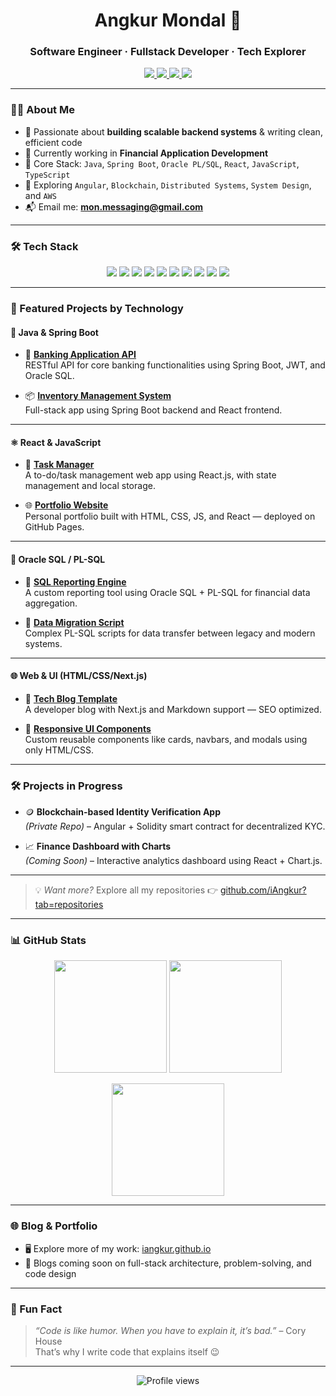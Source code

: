 <!-- 🎯 Personal Banner -->
<!--<p align="center">
  <img src="https://user-images.githubusercontent.com/67447840/226101508-1a4d9c30-900f-41d5-9d62-0dfb9ba09f02.png" alt="Angkur Mondal Banner" width="100%" />
</p>
-->
<h1 align="center">Angkur Mondal 👋</h1>
<h3 align="center">Software Engineer · Fullstack Developer · Tech Explorer</h3>

<p align="center">
  <a href="mailto:mon.messaging@gmail.com">
    <img src="https://img.shields.io/badge/Gmail-D14836?style=for-the-badge&logo=gmail&logoColor=white" />
  </a>
  <a href="https://github.com/iAngkur">
    <img src="https://img.shields.io/badge/GitHub-181717?style=for-the-badge&logo=github&logoColor=white" />
  </a>
  <a href="https://www.linkedin.com/in/angkur-mondal/">
    <img src="https://img.shields.io/badge/LinkedIn-0A66C2?style=for-the-badge&logo=linkedin&logoColor=white" />
  </a>
  <a href="https://iangkur.github.io/">
    <img src="https://img.shields.io/badge/Portfolio-121212?style=for-the-badge&logo=icloud&logoColor=white" />
  </a>
</p>

---

### 👨‍💻 About Me

- 🎯 Passionate about **building scalable backend systems** & writing clean, efficient code  
- 🏦 Currently working in **Financial Application Development**  
- 🧰 Core Stack: `Java`, `Spring Boot`, `Oracle PL/SQL`, `React`, `JavaScript`, `TypeScript`  
- 🌱 Exploring `Angular`, `Blockchain`, `Distributed Systems`, `System Design`, and `AWS`  
- 📬 Email me: **[mon.messaging@gmail.com](mailto:mon.messaging@gmail.com)**  

---

### 🛠️ Tech Stack

<p align="center">
  <img src="https://img.shields.io/badge/Java-ED8B00?style=for-the-badge&logo=java&logoColor=white" />
  <img src="https://img.shields.io/badge/SpringBoot-6DB33F?style=for-the-badge&logo=spring-boot&logoColor=white" />
  <img src="https://img.shields.io/badge/Oracle_PLSQL-F80000?style=for-the-badge&logo=oracle&logoColor=white" />
  <img src="https://img.shields.io/badge/C++-00599C?style=for-the-badge&logo=cplusplus&logoColor=white" />
  <img src="https://img.shields.io/badge/JavaScript-F7DF1E?style=for-the-badge&logo=javascript&logoColor=black" />
  <img src="https://img.shields.io/badge/TypeScript-3178C6?style=for-the-badge&logo=typescript&logoColor=white" />
  <img src="https://img.shields.io/badge/React-20232a?style=for-the-badge&logo=react&logoColor=61DAFB" />
  <img src="https://img.shields.io/badge/Next.js-000000?style=for-the-badge&logo=nextdotjs&logoColor=white" />
  <img src="https://img.shields.io/badge/HTML-E44D26?style=for-the-badge&logo=html5&logoColor=white" />
  <img src="https://img.shields.io/badge/CSS-1572B6?style=for-the-badge&logo=css3&logoColor=white" />
</p>

---

### 🚀 Featured Projects by Technology

#### 🧩 Java & Spring Boot

- 🔐 [**Banking Application API**](https://github.com/iAngkur/banking-app-backend)  
  RESTful API for core banking functionalities using Spring Boot, JWT, and Oracle SQL.

- 📦 [**Inventory Management System**](https://github.com/iAngkur/inventory-system-java)  
  Full-stack app using Spring Boot backend and React frontend.

---

#### ⚛️ React & JavaScript

- 📅 [**Task Manager**](https://github.com/iAngkur/task-manager-react)  
  A to-do/task management web app using React.js, with state management and local storage.

- 🌐 [**Portfolio Website**](https://github.com/iAngkur/portfolio-site)  
  Personal portfolio built with HTML, CSS, JS, and React — deployed on GitHub Pages.

---

#### 💾 Oracle SQL / PL-SQL

- 🧾 [**SQL Reporting Engine**](https://github.com/iAngkur/sql-reporting-tool)  
  A custom reporting tool using Oracle SQL + PL-SQL for financial data aggregation.

- 🔄 [**Data Migration Script**](https://github.com/iAngkur/plsql-data-migration)  
  Complex PL-SQL scripts for data transfer between legacy and modern systems.

---

#### 🌐 Web & UI (HTML/CSS/Next.js)

- 📰 [**Tech Blog Template**](https://github.com/iAngkur/tech-blog-nextjs)  
  A developer blog with Next.js and Markdown support — SEO optimized.

- 🎨 [**Responsive UI Components**](https://github.com/iAngkur/html-css-ui-kit)  
  Custom reusable components like cards, navbars, and modals using only HTML/CSS.

---

### 🛠️ Projects in Progress

- 🪙 **Blockchain-based Identity Verification App**  
  *(Private Repo)* – Angular + Solidity smart contract for decentralized KYC.

- 📈 **Finance Dashboard with Charts**  
  *(Coming Soon)* – Interactive analytics dashboard using React + Chart.js.

---

> 💡 *Want more?* Explore all my repositories 👉 [github.com/iAngkur?tab=repositories](https://github.com/iAngkur?tab=repositories)


---

### 📊 GitHub Stats

<p align="center">
  <img src="https://github-readme-stats.vercel.app/api?username=iAngkur&show_icons=true&theme=tokyonight&hide_border=true" height="180" />
  <img src="https://github-readme-streak-stats.herokuapp.com/?user=iAngkur&theme=tokyonight&hide_border=true" height="180"/>
</p>

<p align="center">
  <img src="https://github-readme-stats.vercel.app/api/top-langs/?username=iAngkur&layout=compact&theme=tokyonight&hide_border=true" height="180"/>
</p>

---

### 🌐 Blog & Portfolio

- 🖥️ Explore more of my work: [iangkur.github.io](https://iangkur.github.io/)
- 📝 Blogs coming soon on full-stack architecture, problem-solving, and code design

---

### 💬 Fun Fact

> _“Code is like humor. When you have to explain it, it’s bad.”_ – Cory House  
> That’s why I write code that explains itself 😉

---

<!-- Visitors Counter -->
<p align="center">
  <img src="https://komarev.com/ghpvc/?username=iAngkur&style=flat-square&color=0e75b6" alt="Profile views" />
</p>
